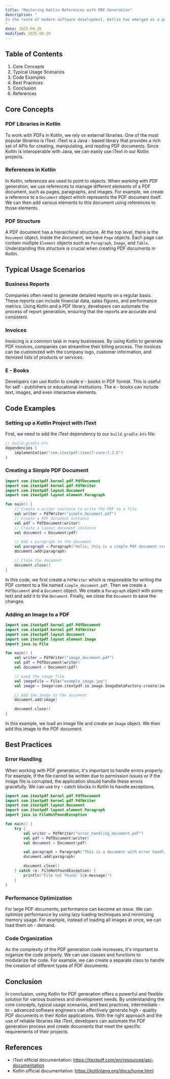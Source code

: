 ```yaml
---
title: "Mastering Kotlin References with PDF Generation"
description: "
In the realm of modern software development, Kotlin has emerged as a powerful and versatile programming language, especially in the Android ecosystem. Often, developers encounter scenarios where they need to generate PDF documents within their Kotlin applications. Whether it's for creating reports, invoices, or other types of business - critical documents, having a solid understanding of Kotlin references for PDF generation is essential. This blog post aims to explore the core concepts, typical usage scenarios, and best practices related to using Kotlin for PDF generation.
"
date: 2025-08-20
modified: 2025-08-20
---
```


## Table of Contents
1. Core Concepts
2. Typical Usage Scenarios
3. Code Examples
4. Best Practices
5. Conclusion
6. References

## Core Concepts

### PDF Libraries in Kotlin
To work with PDFs in Kotlin, we rely on external libraries. One of the most popular libraries is iText. iText is a Java - based library that provides a rich set of APIs for creating, manipulating, and reading PDF documents. Since Kotlin is interoperable with Java, we can easily use iText in our Kotlin projects.

### References in Kotlin
In Kotlin, references are used to point to objects. When working with PDF generation, we use references to manage different elements of a PDF document, such as pages, paragraphs, and images. For example, we create a reference to a `Document` object which represents the PDF document itself. We can then add various elements to this document using references to those elements.

### PDF Structure
A PDF document has a hierarchical structure. At the top level, there is the `Document` object. Inside the document, we have `Page` objects. Each page can contain multiple `Element` objects such as `Paragraph`, `Image`, and `Table`. Understanding this structure is crucial when creating PDF documents in Kotlin.

## Typical Usage Scenarios

### Business Reports
Companies often need to generate detailed reports on a regular basis. These reports can include financial data, sales figures, and performance metrics. Using Kotlin and a PDF library, developers can automate the process of report generation, ensuring that the reports are accurate and consistent.

### Invoices
Invoicing is a common task in many businesses. By using Kotlin to generate PDF invoices, companies can streamline their billing process. The invoices can be customized with the company logo, customer information, and itemized lists of products or services.

### E - Books
Developers can use Kotlin to create e - books in PDF format. This is useful for self - publishers or educational institutions. The e - books can include text, images, and even interactive elements.

## Code Examples

### Setting up a Kotlin Project with iText
First, we need to add the iText dependency to our `build.gradle.kts` file:
```kotlin
// build.gradle.kts
dependencies {
    implementation("com.itextpdf:itext7-core:7.2.5")
}
```

### Creating a Simple PDF Document
```kotlin
import com.itextpdf.kernel.pdf.PdfDocument
import com.itextpdf.kernel.pdf.PdfWriter
import com.itextpdf.layout.Document
import com.itextpdf.layout.element.Paragraph

fun main() {
    // Create a writer instance to write the PDF to a file
    val writer = PdfWriter("simple_document.pdf")
    // Create a PDF document instance
    val pdf = PdfDocument(writer)
    // Create a layout document instance
    val document = Document(pdf)

    // Add a paragraph to the document
    val paragraph = Paragraph("Hello, this is a simple PDF document created with Kotlin and iText.")
    document.add(paragraph)

    // Close the document
    document.close()
}
```
In this code, we first create a `PdfWriter` which is responsible for writing the PDF content to a file named `simple_document.pdf`. Then we create a `PdfDocument` and a `Document` object. We create a `Paragraph` object with some text and add it to the `Document`. Finally, we close the `Document` to save the changes.

### Adding an Image to a PDF
```kotlin
import com.itextpdf.kernel.pdf.PdfDocument
import com.itextpdf.kernel.pdf.PdfWriter
import com.itextpdf.layout.Document
import com.itextpdf.layout.element.Image
import java.io.File

fun main() {
    val writer = PdfWriter("image_document.pdf")
    val pdf = PdfDocument(writer)
    val document = Document(pdf)

    // Load the image file
    val imageFile = File("example_image.jpg")
    val image = Image(com.itextpdf.io.image.ImageDataFactory.create(imageFile.absolutePath))

    // Add the image to the document
    document.add(image)

    document.close()
}
```
In this example, we load an image file and create an `Image` object. We then add this image to the PDF document.

## Best Practices

### Error Handling
When working with PDF generation, it's important to handle errors properly. For example, if the file cannot be written due to permission issues or if the image file is corrupted, the application should handle these errors gracefully. We can use try - catch blocks in Kotlin to handle exceptions.

```kotlin
import com.itextpdf.kernel.pdf.PdfDocument
import com.itextpdf.kernel.pdf.PdfWriter
import com.itextpdf.layout.Document
import com.itextpdf.layout.element.Paragraph
import java.io.FileNotFoundException

fun main() {
    try {
        val writer = PdfWriter("error_handling_document.pdf")
        val pdf = PdfDocument(writer)
        val document = Document(pdf)

        val paragraph = Paragraph("This is a document with error handling.")
        document.add(paragraph)

        document.close()
    } catch (e: FileNotFoundException) {
        println("File not found: ${e.message}")
    }
}
```

### Performance Optimization
For large PDF documents, performance can become an issue. We can optimize performance by using lazy loading techniques and minimizing memory usage. For example, instead of loading all images at once, we can load them on - demand.

### Code Organization
As the complexity of the PDF generation code increases, it's important to organize the code properly. We can use classes and functions to modularize the code. For example, we can create a separate class to handle the creation of different types of PDF documents.

## Conclusion
In conclusion, using Kotlin for PDF generation offers a powerful and flexible solution for various business and development needs. By understanding the core concepts, typical usage scenarios, and best practices, intermediate - to - advanced software engineers can effectively generate high - quality PDF documents in their Kotlin applications. With the right approach and the use of reliable libraries like iText, developers can automate the PDF generation process and create documents that meet the specific requirements of their projects.

## References
- iText official documentation: https://itextpdf.com/en/resources/api-documentation
- Kotlin official documentation: https://kotlinlang.org/docs/home.html


 